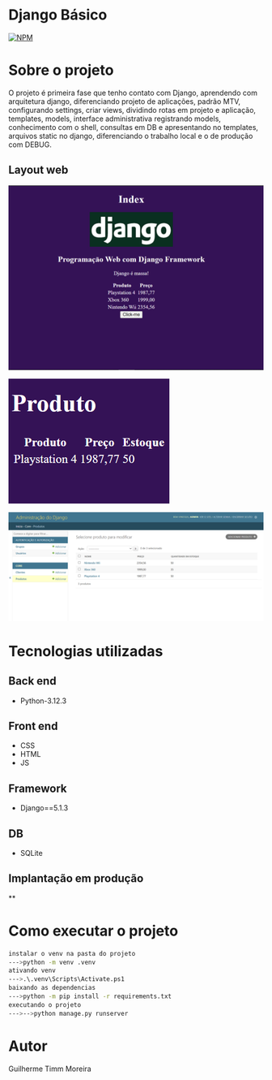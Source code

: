 #  Django Básico
[![NPM](https://img.shields.io/npm/l/react)](https://github.com/GuilhermeGTM/ProjetoFilmes/blob/main/LICENSE) 

# Sobre o projeto

  O projeto é primeira fase que tenho contato com Django, aprendendo com arquitetura django, diferenciando projeto de aplicações, padrão MTV, configurando settings,
criar views, dividindo rotas em projeto e aplicação, templates, models, interface administrativa registrando models, conhecimento com o shell, consultas em DB e apresentando
no templates, arquivos static no django, diferenciando o trabalho local e o de produção com DEBUG.

## Layout web
![Web 1](https://github.com/GuilhermeGTM/PythonDjangoBasico/blob/master/demo/img1.png)

![Web 2](https://github.com/GuilhermeGTM/PythonDjangoBasico/blob/master/demo/img3.png)

![Web 3](https://github.com/GuilhermeGTM/PythonDjangoBasico/blob/master/demo/img2.png)


# Tecnologias utilizadas

## Back end
- Python-3.12.3

## Front end
- CSS
- HTML
- JS

## Framework
- Django==5.1.3

## DB
- SQLite

## Implantação em produção
**

# Como executar o projeto

```bash
instalar o venv na pasta do projeto
--->python -m venv .venv
ativando venv
--->.\.venv\Scripts\Activate.ps1
baixando as dependencias
--->python -m pip install -r requirements.txt
executando o projeto
--->-->python manage.py runserver
```

# Autor

Guilherme Timm Moreira

